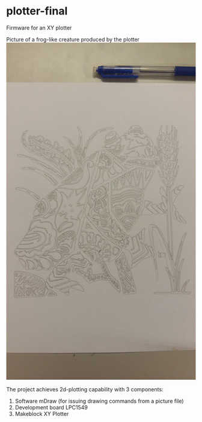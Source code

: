 # plotter-final
Firmware for an XY plotter

Picture of a frog-like creature produced by the plotter
![Picture of a frog-like creature](/picture/frog-creature.jpeg)

The project achieves 2d-plotting capability with 3 components:

  1. Software mDraw (for issuing drawing commands from a picture file)
  1. Development board LPC1549
  1. Makeblock XY Plotter

